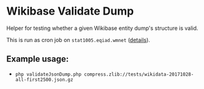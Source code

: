 # Wikibase Validate Dump
Helper for testing whether a given Wikibase entity dump's structure is valid.

This is run as cron job on `stat1005.eqiad.wmnet` ([details](https://gist.github.com/mariushoch/b44bf04146d507e3f8e2881872e01e9a)).

## Example usage:
* `php validateJsonDump.php compress.zlib://tests/wikidata-20171028-all-first2500.json.gz`